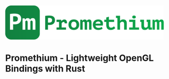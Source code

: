 <img 
    src=".github/promethium.svg"
    alt="Promethium Logo"
/>
# Promethium - Lightweight OpenGL Bindings with Rust

